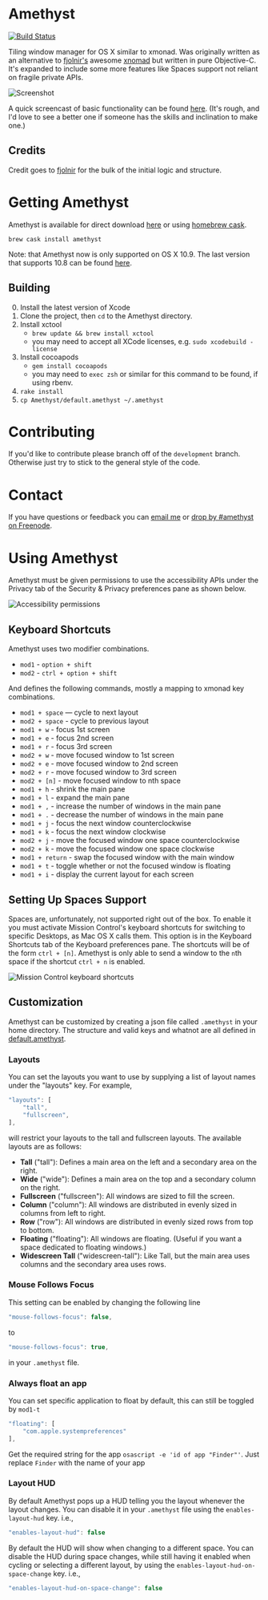 Amethyst
========

[![Build Status](https://travis-ci.org/ianyh/Amethyst.png?branch=master)](https://travis-ci.org/ianyh/Amethyst)

Tiling window manager for OS X similar to xmonad. Was originally written as an
alternative to [fjolnir's](https://github.com/fjolnir) awesome
[xnomad](https://github.com/fjolnir/xnomad) but written in pure
Objective-C. It's expanded to include some more features like Spaces support not
reliant on fragile private APIs.

![Screenshot](http://ianyh.com/amethyst/images/screenshot-small.png)

A quick screencast of basic functionality can be found [here](http://youtu.be/9ayUdV1sfjA). (It's rough, and I'd love to see a better one if someone has the skills and inclination to make one.)

Credits
-------

Credit goes to [fjolnir](https://github.com/fjolnir) for the bulk of the initial
logic and structure.

Getting Amethyst
================

Amethyst is available for direct download [here](http://ianyh.com/amethyst/versions/Amethyst-0.8.6.zip) or using [homebrew cask](https://github.com/phinze/homebrew-cask).

```
brew cask install amethyst
```

Note: that Amethyst now is only supported on OS X 10.9. The last version that supports 10.8 can be found [here](http://ianyh.com/amethyst/versions/Amethyst-0.8.2.zip).

Building
--------

0. Install the latest version of Xcode
1. Clone the project, then `cd` to the Amethyst directory.
2. Install xctool
    - `brew update && brew install xctool`
    - you may need to accept all XCode licenses, e.g. `sudo xcodebuild -license`
3. Install cocoapods
    - `gem install cocoapods`
    - you may need to `exec zsh` or similar for this command to be found, if using rbenv.
7. `rake install`
8. `cp Amethyst/default.amethyst ~/.amethyst`

Contributing
============

If you'd like to contribute please branch off of the `development` branch. Otherwise just try to stick to the general style of the code.

Contact
=======

If you have questions or feedback you can [email me](mailto:ianynda@gmail.com) or [drop by #amethyst on Freenode](http://webchat.freenode.net/?channels=amethyst).

Using Amethyst
==============

Amethyst must be given permissions to use the accessibility APIs under the Privacy tab of the Security & Privacy preferences pane as shown below.

![Accessibility permissions](http://ianyh.com/amethyst/images/accessibility-window.png)

Keyboard Shortcuts
------------------

Amethyst uses two modifier combinations.

* `mod1` - `option + shift`
* `mod2` - `ctrl + option + shift`

And defines the following commands, mostly a mapping to xmonad key combinations.

* `mod1 + space` — cycle to next layout
* `mod2 + space` - cycle to previous layout
* `mod1 + w` - focus 1st screen
* `mod1 + e` - focus 2nd screen
* `mod1 + r` - focus 3rd screen
* `mod2 + w` - move focused window to 1st screen
* `mod2 + e` - move focused window to 2nd screen
* `mod2 + r` - move focused window to 3rd screen
* `mod2 + [n]` - move focused window to nth space
* `mod1 + h` - shrink the main pane
* `mod1 + l` - expand the main pane
* `mod1 + ,` - increase the number of windows in the main pane
* `mod1 + .` - decrease the number of windows in the main pane
* `mod1 + j` - focus the next window counterclockwise
* `mod1 + k` - focus the next window clockwise
* `mod2 + j` - move the focused window one space counterclockwise
* `mod2 + k` - move the focused window one space clockwise
* `mod1 + return` - swap the focused window with the main window
* `mod1 + t` - toggle whether or not the focused window is floating
* `mod1 + i` - display the current layout for each screen

Setting Up Spaces Support
-------------------------

Spaces are, unfortunately, not supported right out of the box. To enable it you
must activate Mission Control's keyboard shortcuts for switching to specific
Desktops, as Mac OS X calls them. This option is in the Keyboard Shortcuts tab
of the Keyboard preferences pane. The shortcuts will be of the form `ctrl +
[n]`. Amethyst is only able to send a window to the `n`th space if the shortcut
`ctrl + n` is enabled.

![Mission Control keyboard shortcuts](http://ianyh.com/amethyst/images/missioncontrol-shortcuts.png)

Customization
-------------

Amethyst can be customized by creating a json file called `.amethyst` in your home directory. The structure and valid keys and whatnot are all defined in [default.amethyst](https://github.com/ianyh/Amethyst/blob/master/Amethyst/default.amethyst).

### Layouts

You can set the layouts you want to use by supplying a list of layout names under the "layouts" key. For example,

```js
"layouts": [
    "tall",
    "fullscreen",
],
```
will restrict your layouts to the tall and fullscreen layouts. The available layouts are as follows:

* **Tall** ("tall"): Defines a main area on the left and a secondary area on the right.
* **Wide** ("wide"): Defines a main area on the top and a secondary column on the right.
* **Fullscreen** ("fullscreen"): All windows are sized to fill the screen.
* **Column** ("column"): All windows are distributed in evenly sized in columns from left to right.
* **Row** ("row"): All windows are distributed in evenly sized rows from top to bottom.
* **Floating** ("floating"): All windows are floating. (Useful if you want a space dedicated to floating windows.)
* **Widescreen Tall** ("widescreen-tall"): Like Tall, but the main area uses columns and the secondary area uses rows.

### Mouse Follows Focus

This setting can be enabled by changing the following line

```js
"mouse-follows-focus": false,
```

to

```js
"mouse-follows-focus": true,
```

in your `.amethyst` file.


### Always float an app

You can set specific application to float by default, this can still be toggled by `mod1-t`

```js
"floating": [
    "com.apple.systempreferences"
],
```

Get the required string for the app `osascript -e 'id of app "Finder"'`. Just replace `Finder` with the name of your app

### Layout HUD

By default Amethyst pops up a HUD telling you the layout whenever the layout changes. You can disable it in your `.amethyst` file using the `enables-layout-hud` key. i.e.,

```js
"enables-layout-hud": false
```

By default the HUD will show when changing to a different space. You can disable the HUD during space changes, while still having it enabled when cycling or selecting a different layout, by using the `enables-layout-hud-on-space-change` key. i.e.,

```js
"enables-layout-hud-on-space-change": false
```
